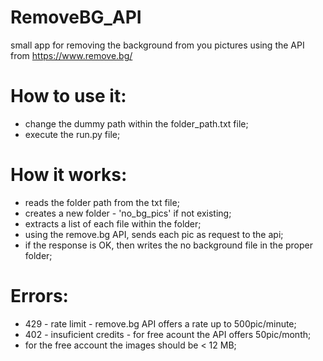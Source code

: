 # RemoveBG_API
small app for removing the background from you pictures using the API from https://www.remove.bg/

# How to use it:

- change the dummy path within the folder_path.txt file;
- execute the run.py file;

# How it works:

- reads the folder path from the txt file;
- creates a new folder - 'no_bg_pics' if not existing;
- extracts a list of each file within the folder;
- using the remove.bg API, sends each pic as request to the api;
- if the response is OK, then writes the no background file in the proper folder;

# Errors:

- 429 - rate limit - remove.bg API offers a rate up to 500pic/minute;
- 402 - insuficient credits - for free acount the API offers 50pic/month;
- for the free account the images should be < 12 MB;